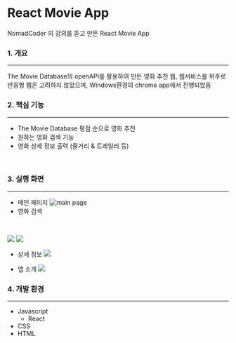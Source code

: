 # React Movie App
NomadCoder 의 강의를 듣고 만든 React Movie App
<br/>


### 1. 개요
<hr/>
The Movie Database의 openAPI를 활용하여 만든 영화 추천 웹,
웹서비스를 위주로 반응형 웹은 고려하지 않았으며, Windows환경의 chrome app에서 진행되었음 

<br/>

### 2. 핵심 기능
<hr/>

- The Movie Database 평점 순으로 영화 추천
- 원하는 영화 검색 기능
- 영화 상세 정보 출력 (줄거리 & 트레일러 등) 

<br/>

### 3. 실행 화면
<hr/>

- 메인 페이지
![main page](https://images.velog.io/images/nami0515/post/332c99cd-2701-4af6-ae21-82fbe137efb8/main%20page.jpg)
- 영화 검색
<br/>

![](https://images.velog.io/images/nami0515/post/b19a91a7-ffee-4e1d-938f-326cb77abb0b/Search%20page1.JPG)
![](https://images.velog.io/images/nami0515/post/cc6fee6d-d794-4434-9c92-12c80a89555c/search%20page2.jpg)

- 상세 정보
![](https://images.velog.io/images/nami0515/post/aba8b8f0-471d-49b8-8caa-b7ece31fca6b/movieinfo%20page.jpg)

- 앱 소개
![](https://images.velog.io/images/nami0515/post/70d88348-ea48-4042-b180-b2a53b8e209b/about.jpg)

### 4. 개발 환경
<hr/>

- Javascript 
	- React
- CSS
- HTML
